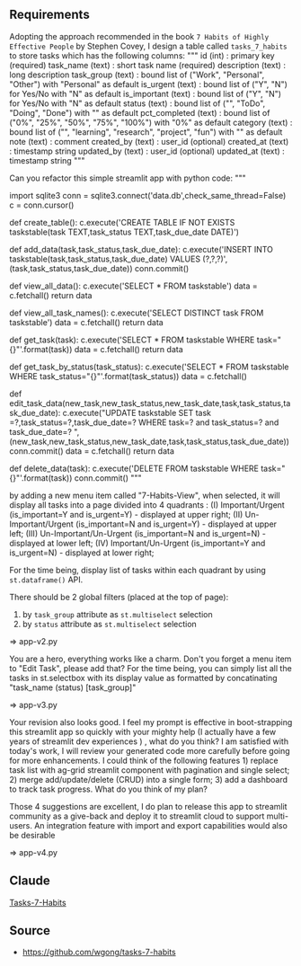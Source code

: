 ## Requirements

Adopting the approach recommended in the book `7 Habits of Highly Effective People` by Stephen Covey, I design a table called `tasks_7_habits` to store tasks which has the following columns:
"""
id  (int) : primary key (required)
task_name (text) : short task name  (required)
description (text) : long description
task_group (text) : bound list of ("Work", "Personal", "Other") with "Personal" as default
is_urgent (text) : bound list of ("Y", "N") for Yes/No with "N" as default
is_important (text) : bound list of ("Y", "N") for Yes/No with "N" as default
status (text) : bound list of ("", "ToDo", "Doing", "Done") with "" as default
pct_completed (text) : bound list of ("0%", "25%", "50%", "75%", "100%") with "0%" as default
category (text) : bound list of ("", "learning", "research", "project", "fun") with "" as default
note (text) : comment
created_by (text) : user_id (optional)
created_at (text) : timestamp string
updated_by (text) : user_id (optional)
updated_at (text) : timestamp string
"""

Can you refactor this simple streamlit app with python code: """ 

import sqlite3
conn = sqlite3.connect('data.db',check_same_thread=False)
c = conn.cursor()


def create_table():
	c.execute('CREATE TABLE IF NOT EXISTS taskstable(task TEXT,task_status TEXT,task_due_date DATE)')


def add_data(task,task_status,task_due_date):
	c.execute('INSERT INTO taskstable(task,task_status,task_due_date) VALUES (?,?,?)',(task,task_status,task_due_date))
	conn.commit()


def view_all_data():
	c.execute('SELECT * FROM taskstable')
	data = c.fetchall()
	return data

def view_all_task_names():
	c.execute('SELECT DISTINCT task FROM taskstable')
	data = c.fetchall()
	return data

def get_task(task):
	c.execute('SELECT * FROM taskstable WHERE task="{}"'.format(task))
	data = c.fetchall()
	return data

def get_task_by_status(task_status):
	c.execute('SELECT * FROM taskstable WHERE task_status="{}"'.format(task_status))
	data = c.fetchall()


def edit_task_data(new_task,new_task_status,new_task_date,task,task_status,task_due_date):
	c.execute("UPDATE taskstable SET task =?,task_status=?,task_due_date=? WHERE task=? and task_status=? and task_due_date=? ",(new_task,new_task_status,new_task_date,task,task_status,task_due_date))
	conn.commit()
	data = c.fetchall()
	return data

def delete_data(task):
	c.execute('DELETE FROM taskstable WHERE task="{}"'.format(task))
	conn.commit()
"""

by adding a new menu item called "7-Habits-View", when selected, it will display all tasks into a page divided into 4 quadrants : 
(I) Important/Urgent (is_important=Y and is_urgent=Y) - displayed at upper right;
(II) Un-Important/Urgent (is_important=N and is_urgent=Y) - displayed at upper left;
(III) Un-Important/Un-Urgent (is_important=N and is_urgent=N) - displayed at lower left;
(IV) Important/Un-Urgent (is_important=Y and is_urgent=N) - displayed at lower right;

For the time being, display list of tasks within each quadrant by using `st.dataframe()` API.

There should be 2 global filters (placed at the top of page):
1) by `task_group` attribute as `st.multiselect` selection
2) by `status` attribute as `st.multiselect` selection

=> app-v2.py

You are a hero, everything works like a charm. Don't you forget a menu item to "Edit Task", please add that? For the time being, you can simply list all the tasks in st.selectbox​ with its display value as formatted by concatinating "task_name (status) [task_group]"

=> app-v3.py

Your revision also looks good. I feel my prompt is effective in boot-strapping this streamlit app so quickly with your mighty help (I actually have a few years of streamlit dev experiences ) , what do you think? I am satisfied with today's work, I will review your generated code more carefully before going for more enhancements.  I could think of the following features 1) replace task list with ag-grid streamlit component with pagination and single select; 2) merge add/update/delete (CRUD) into a single form; 3) add a dashboard to track task progress. What do you think of my plan?

Those 4 suggestions are excellent, I do plan to release this app to streamlit community as a give-back and deploy it to streamlit cloud to support multi-users. An integration feature with import and export capabilities would also be desirable

=> app-v4.py


## Claude

[Tasks-7-Habits](https://claude.ai/chat/ce85afde-bcb8-4923-a6f4-1e8e3bf56f0c)

## Source
- https://github.com/wgong/tasks-7-habits